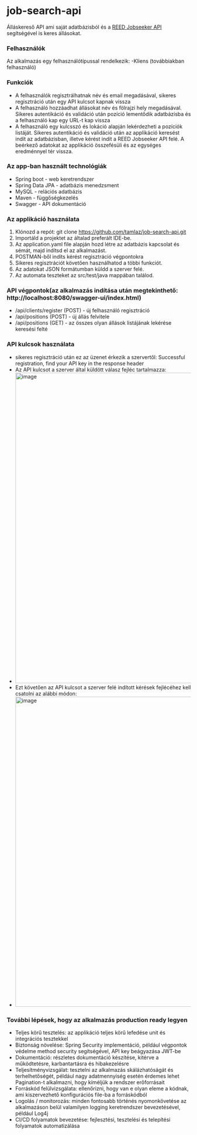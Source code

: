 # job-search-api
Álláskereső API ami saját adatbázisból és a <a href="https://www.reed.co.uk/developers/Jobseeker">REED Jobseeker API<a/> segítségével is keres állásokat.
### Felhasználók
Az alkalmazás egy felhasználótípussal rendelkezik:
 -Kliens (továbbiakban felhasználó)

### Funkciók
- A felhasználók regisztrálhatnak név és email megadásával, sikeres regisztráció után egy API kulcsot kapnak vissza
- A felhasználó hozzáadhat állásokat név és fölrajzi hely megadásával. Sikeres autentikáció és validáció után pozíció lementődik adatbázisba és a felhasználó kap egy URL-t kap vissza
- A felhasználó egy kulcsszó és lokáció alapján lekérdezheti a pozíciók listáját. Sikeres autentikáció és validáció után az applikáció keresést indít az adatbázisban, illetve kérést
  indít a REED Jobseeker API felé. A beérkező adatokat az applikáció összefésüli és az egységes eredménnyel tér vissza.

### Az app-ban használt technológiák
- Spring boot - web keretrendszer
- Spring Data JPA - adatbázis menedzsment
- MySQL - relációs adatbázis
- Maven - függőségkezelés
- Swagger - API dokumentáció

### Az applikáció használata
1. Klónozd a repót: git clone https://github.com/tamlaz/job-search-api.git
2. Importáld a projektet az általad preferált IDE-be.
3. Az application.yaml file alapján hozd létre az adatbázis kapcsolat és sémát, majd indítsd el az alkalmazást.
4. POSTMAN-ből indíts kérést regisztráció végpontokra
5. Sikeres regisztrációt követően használhatod a többi funkciót.
6. Az adatokat JSON formátumban küldd a szerver felé.
7. Az automata teszteket az src/test/java mappában találod.

### API végpontok(az alkalmazás indítása után megtekinthető: http://localhost:8080/swagger-ui/index.html)
- /api/clients/register (POST) - új felhasználó regisztráció
- /api/positions (POST) - új állás felvitele
- /api/positions (GET) - az összes olyan állások listájának lekérése keresési felté

### API kulcsok használata
- sikeres regisztráció után ez az üzenet érkezik a szervertől: Successful registration, find your API key in the response header
- Az API kulcsot a szerver által küldött válasz fejléc tartalmazza:
- <img width="849" alt="image" src="https://github.com/tamlaz/job-search-api/assets/108185191/e1a554be-2cb6-4fb6-8bb7-be85cfc54315">
- Ezt követően az API kulcsot a szerver felé indított kérések fejlécéhez kell csatolni az alábbi módon:
- <img width="848" alt="image" src="https://github.com/tamlaz/job-search-api/assets/108185191/1e979e8f-3845-4450-9748-33c4f4b70401">

### További lépések, hogy az alkalmazás production ready legyen
- Teljes körű tesztelés: az applikáció teljes körű lefedése unit és integrációs tesztekkel
- Biztonság növelése: Spring Security implementáció, például végpontok védelme method security segítségével, API key beágyazása JWT-be
- Dokumentáció: részletes dokumentáció készítése, kitérve a működtetésre, karbantartásra és hibakezelésre
- Teljesítményvizsgálat: tesztelni az alkalmazás skálázhatóságát és terhelhetőségét, például nagy adatmennyiség esetén érdemes lehet Pagination-t alkalmazni, hogy kíméljük a rendszer 
  erőforrásait
- Forráskód felülvizsgálata: ellenőrizni, hogy van e olyan eleme a kódnak, ami kiszervezhető konfigurációs file-ba a forráskódból
- Logolás / monitorozás: minden fontosabb történés nyomonkövetése az alkalmazáson belül valamilyen logging keretrendszer bevezetésével, például Log4j
- CI/CD folyamatok bevezetése: fejlesztési, tesztelési és telepítési folyamatok automatizálása
